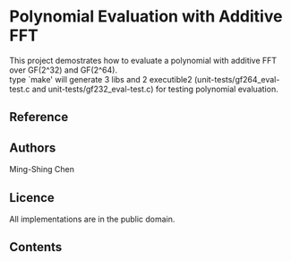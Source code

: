 # Polynomial Evaluation with Additive FFT

This project demostrates how to evaluate a polynomial with additive FFT over GF(2^32) and GF(2^64).  
type `make' will generate 3 libs and 2 executible2 (unit-tests/gf264_eval-test.c and unit-tests/gf232_eval-test.c) for testing polynomial evaluation.


## Reference

## Authors

Ming-Shing Chen

## Licence

All implementations are in the public domain.


## Contents



